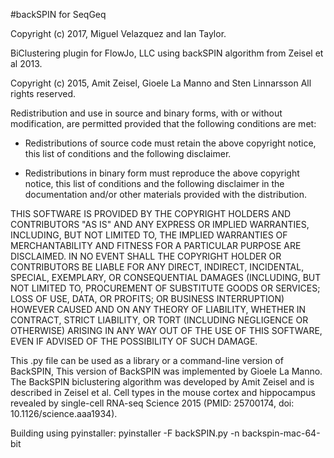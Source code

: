 #backSPIN for SeqGeq

Copyright (c) 2017, Miguel Velazquez and Ian Taylor.

BiClustering plugin for FlowJo, LLC using backSPIN algorithm from Zeisel et al 2013. 

Copyright (c) 2015, Amit Zeisel, Gioele La Manno and Sten Linnarsson
All rights reserved.

Redistribution and use in source and binary forms, with or without
modification, are permitted provided that the following conditions are met:

* Redistributions of source code must retain the above copyright notice, this
   list of conditions and the following disclaimer.

 * Redistributions in binary form must reproduce the above copyright notice,
   this list of conditions and the following disclaimer in the documentation
   and/or other materials provided with the distribution.

 THIS SOFTWARE IS PROVIDED BY THE COPYRIGHT HOLDERS AND CONTRIBUTORS "AS IS"
 AND ANY EXPRESS OR IMPLIED WARRANTIES, INCLUDING, BUT NOT LIMITED TO, THE
 IMPLIED WARRANTIES OF MERCHANTABILITY AND FITNESS FOR A PARTICULAR PURPOSE ARE
 DISCLAIMED. IN NO EVENT SHALL THE COPYRIGHT HOLDER OR CONTRIBUTORS BE LIABLE
 FOR ANY DIRECT, INDIRECT, INCIDENTAL, SPECIAL, EXEMPLARY, OR CONSEQUENTIAL
 DAMAGES (INCLUDING, BUT NOT LIMITED TO, PROCUREMENT OF SUBSTITUTE GOODS OR
 SERVICES; LOSS OF USE, DATA, OR PROFITS; OR BUSINESS INTERRUPTION) HOWEVER
 CAUSED AND ON ANY THEORY OF LIABILITY, WHETHER IN CONTRACT, STRICT LIABILITY,
 OR TORT (INCLUDING NEGLIGENCE OR OTHERWISE) ARISING IN ANY WAY OUT OF THE USE
 OF THIS SOFTWARE, EVEN IF ADVISED OF THE POSSIBILITY OF SUCH DAMAGE.

 This .py file can be used as a library or a command-line version of BackSPIN, 
 This version of BackSPIN was implemented by Gioele La Manno.
 The BackSPIN biclustering algorithm was developed by Amit Zeisel and is described
 in Zeisel et al. Cell types in the mouse cortex and hippocampus revealed by 
 single-cell RNA-seq Science 2015 (PMID: 25700174, doi: 10.1126/science.aaa1934). 

 Building using pyinstaller:
 pyinstaller -F backSPIN.py -n backspin-mac-64-bit
